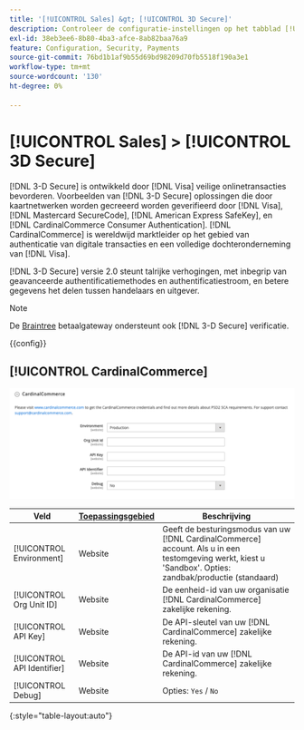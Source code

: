 ```yaml
---
title: '[!UICONTROL Sales] &gt; [!UICONTROL 3D Secure]'
description: Controleer de configuratie-instellingen op het tabblad [!UICONTROL Sales] &gt; [!UICONTROL 3D Secure] pagina van de Commerce Admin.
exl-id: 38eb3ee6-8b80-4ba3-afce-8ab82baa76a9
feature: Configuration, Security, Payments
source-git-commit: 76bd1b1af9b55d69bd98209d70fb5518f190a3e1
workflow-type: tm+mt
source-wordcount: '130'
ht-degree: 0%

---
```


# [!UICONTROL Sales] > [!UICONTROL 3D Secure]

[!DNL 3-D Secure] is ontwikkeld door [!DNL Visa] veilige onlinetransacties bevorderen. Voorbeelden van [!DNL 3-D Secure] oplossingen die door kaartnetwerken worden gecreeerd worden geverifieerd door [!DNL Visa], [!DNL Mastercard SecureCode], [!DNL American Express SafeKey], en [!DNL CardinalCommerce Consumer Authentication]. [!DNL CardinalCommerce] is wereldwijd marktleider op het gebied van authenticatie van digitale transacties en een volledige dochteronderneming van [!DNL Visa].

[!DNL 3-D Secure] versie 2.0 steunt talrijke verhogingen, met inbegrip van geavanceerde authentificatiemethodes en authentificatiestroom, en betere gegevens het delen tussen handelaars en uitgever.

>[!NOTE]
>
>De [Braintree](../../stores-purchase/braintree.md) betaalgateway ondersteunt ook [!DNL 3-D Secure] verificatie.

{{config}}

## [!UICONTROL CardinalCommerce]

![CardinalCommerce](./assets/3d-secure-cardinalcommerce.png)<!-- zoom -->

| Veld | [Toepassingsgebied](../../getting-started/websites-stores-views.md#scope-settings) | Beschrijving |
|--- |--- |--- |
| [!UICONTROL Environment] | Website | Geeft de besturingsmodus van uw [!DNL CardinalCommerce] account. Als u in een testomgeving werkt, kiest u &#39;Sandbox&#39;. Opties: zandbak/productie (standaard) |
| [!UICONTROL Org Unit ID] | Website | De eenheid-id van uw organisatie [!DNL CardinalCommerce] zakelijke rekening. |
| [!UICONTROL API Key] | Website | De API-sleutel van uw [!DNL CardinalCommerce] zakelijke rekening. |
| [!UICONTROL API Identifier] | Website | De API-id van uw [!DNL CardinalCommerce] zakelijke rekening. |
| [!UICONTROL Debug] | Website | Opties: `Yes` / `No` |

{:style=&quot;table-layout:auto&quot;}

